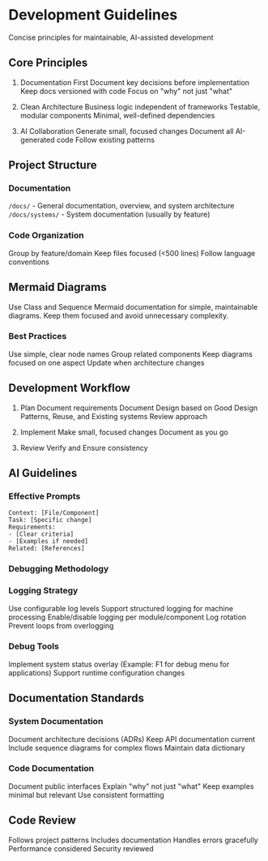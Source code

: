 # Development Guidelines
Concise principles for maintainable, AI-assisted development

## Core Principles
1. Documentation First
Document key decisions before implementation
Keep docs versioned with code
Focus on "why" not just "what"

2. Clean Architecture
Business logic independent of frameworks
Testable, modular components
Minimal, well-defined dependencies

3. AI Collaboration
Generate small, focused changes
Document all AI-generated code
Follow existing patterns

## Project Structure
### Documentation
`/docs/` - General documentation, overview, and system architecture
`/docs/systems/` - System documentation (usually by feature)

### Code Organization
Group by feature/domain
Keep files focused (<500 lines)
Follow language conventions

## Mermaid Diagrams

Use Class and Sequence Mermaid documentation for simple, maintainable diagrams. Keep them focused and avoid unnecessary complexity.

### Best Practices
Use simple, clear node names
Group related components
Keep diagrams focused on one aspect
Update when architecture changes

## Development Workflow

1. Plan
Document requirements
Document Design based on Good Design Patterns, Reuse, and Existing systems
Review approach

2. Implement
Make small, focused changes
Document as you go

3. Review
Verify and Ensure consistency

## AI Guidelines
### Effective Prompts
```
Context: [File/Component]
Task: [Specific change]
Requirements:
- [Clear criteria]
- [Examples if needed]
Related: [References]
```

### Debugging Methodology

### Logging Strategy
Use configurable log levels
Support structured logging for machine processing
Enable/disable logging per module/component
Log rotation
Prevent loops from overlogging

### Debug Tools
Implement system status overlay (Example: F1 for debug menu for applications)
Support runtime configuration changes

## Documentation Standards
### System Documentation
Document architecture decisions (ADRs)
Keep API documentation current
Include sequence diagrams for complex flows
Maintain data dictionary

### Code Documentation
Document public interfaces
Explain "why" not just "what"
Keep examples minimal but relevant
Use consistent formatting

## Code Review
Follows project patterns
Includes documentation
Handles errors gracefully
Performance considered
Security reviewed